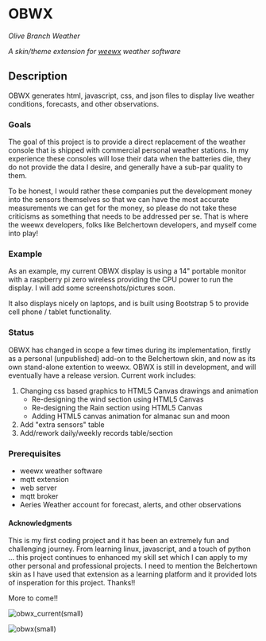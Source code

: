 # OBWX
*Olive Branch Weather*

*A skin/theme extension for [weewx](http://www.weewx.com) weather software*

## Description
OBWX generates html, javascript, css, and json files to display live weather
conditions, forecasts, and other observations.

### Goals
The goal of this project is to provide a direct replacement of the
weather console that is shipped with commercial personal weather stations.
In my experience these consoles will lose their data when the batteries die,
they do not provide the data I desire, and generally have a sub-par quality to them.

To be honest, I would rather these companies put the development money into the sensors
themselves so that we can have the most accurate measurements we can get for the money, so please
do not take these criticisms as something that needs to be addressed per se. That is where the weewx
developers, folks like Belchertown developers, and myself come into play!

### Example
As an example, my current OBWX display is using a 14" portable monitor with a raspberry pi zero wireless
providing the CPU power to run the display. I will add some screenshots/pictures soon.

It also displays nicely on laptops, and is built using Bootstrap 5 to provide cell phone / tablet functionality. 

### Status
OBWX has changed in scope a few times during its implementation, firstly as a personal (unpublished) add-on 
to the Belchertown skin, and now as its own stand-alone extention to weewx.
OBWX is still in development, and will eventually have a release version.
Current work includes:

1) Changing css based graphics to HTML5 Canvas drawings and animation
    * Re-designing the wind section using HTML5 Canvas
    * Re-designing the Rain section using HTML5 Canvas
    * Adding HTML5 canvas animation for almanac sun and moon
2) Add "extra sensors" table
3) Add/rework daily/weekly records table/section

### Prerequisites
* weewx weather software
* mqtt extension
* web server 
* mqtt broker
* Aeries Weather account for forecast, alerts, and other observations

#### Acknowledgments
This is my first coding project and it has been an extremely fun and challenging journey. From learning linux,
javascript, and a touch of python ... this project continues to enhanced my skill set which I can apply to 
my other personal and professional projects. I need to mention the Belchertown skin as I have
used that extension as a learning platform and it provided lots of insperation for this project. Thanks!!

More to come!!

![obwx_current(small)](https://user-images.githubusercontent.com/116417003/208509364-560b3c28-fcfd-4604-a8e0-4c3a3683a616.PNG)

![obwx(small)](https://user-images.githubusercontent.com/116417003/208509492-5cf0b30d-d955-4058-996a-060f51b9a92e.PNG)


